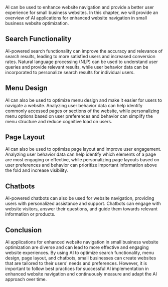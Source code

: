 

AI can be used to enhance website navigation and provide a better user experience for small business websites. In this chapter, we will provide an overview of AI applications for enhanced website navigation in small business website optimization.

Search Functionality
--------------------

AI-powered search functionality can improve the accuracy and relevance of search results, leading to more satisfied users and increased conversion rates. Natural language processing (NLP) can be used to understand user queries and provide relevant results, while user behavior data can be incorporated to personalize search results for individual users.

Menu Design
-----------

AI can also be used to optimize menu design and make it easier for users to navigate a website. Analyzing user behavior data can help identify commonly accessed pages or sections of the website, while personalizing menu options based on user preferences and behavior can simplify the menu structure and reduce cognitive load on users.

Page Layout
-----------

AI can also be used to optimize page layout and improve user engagement. Analyzing user behavior data can help identify which elements of a page are most engaging or effective, while personalizing page layouts based on user preferences and behavior can prioritize important information above the fold and increase visibility.

Chatbots
--------

AI-powered chatbots can also be used for website navigation, providing users with personalized assistance and support. Chatbots can engage with website visitors, answer their questions, and guide them towards relevant information or products.

Conclusion
----------

AI applications for enhanced website navigation in small business website optimization are diverse and can lead to more effective and engaging website experiences. By using AI to optimize search functionality, menu design, page layout, and chatbots, small businesses can create websites that are tailored to their users' needs and preferences. However, it is important to follow best practices for successful AI implementation in enhanced website navigation and continuously measure and adapt the AI approach over time.
